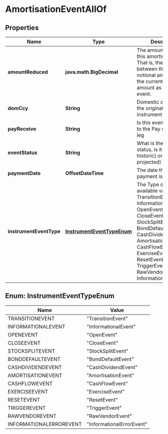 

# AmortisationEventAllOf


## Properties

Name | Type | Description | Notes
------------ | ------------- | ------------- | -------------
**amountReduced** | **java.math.BigDecimal** | The amount reduced in this amortisation event.  That is, the difference between the previous notional amount and the current notional amount as set in this event. | 
**domCcy** | **String** | Domestic currency of the originating instrument | 
**payReceive** | **String** | Is this event in relation to the Pay or Receive leg | 
**eventStatus** | **String** | What is the event status, is it a known (ie historic) or unknown (ie projected) event? | 
**paymentDate** | **OffsetDateTime** | The date the principal payment is to be made. | 
**instrumentEventType** | [**InstrumentEventTypeEnum**](#InstrumentEventTypeEnum) | The Type of Event. The available values are: TransitionEvent, InformationalEvent, OpenEvent, CloseEvent, StockSplitEvent, BondDefaultEvent, CashDividendEvent, AmortisationEvent, CashFlowEvent, ExerciseEvent, ResetEvent, TriggerEvent, RawVendorEvent, InformationalErrorEvent | 



## Enum: InstrumentEventTypeEnum

Name | Value
---- | -----
TRANSITIONEVENT | &quot;TransitionEvent&quot;
INFORMATIONALEVENT | &quot;InformationalEvent&quot;
OPENEVENT | &quot;OpenEvent&quot;
CLOSEEVENT | &quot;CloseEvent&quot;
STOCKSPLITEVENT | &quot;StockSplitEvent&quot;
BONDDEFAULTEVENT | &quot;BondDefaultEvent&quot;
CASHDIVIDENDEVENT | &quot;CashDividendEvent&quot;
AMORTISATIONEVENT | &quot;AmortisationEvent&quot;
CASHFLOWEVENT | &quot;CashFlowEvent&quot;
EXERCISEEVENT | &quot;ExerciseEvent&quot;
RESETEVENT | &quot;ResetEvent&quot;
TRIGGEREVENT | &quot;TriggerEvent&quot;
RAWVENDOREVENT | &quot;RawVendorEvent&quot;
INFORMATIONALERROREVENT | &quot;InformationalErrorEvent&quot;



